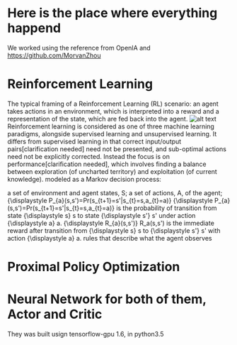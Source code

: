 # Here is the place where everything happend 
We worked using the reference from OpenIA and https://github.com/MorvanZhou

# Reinforcement Learning
The typical framing of a Reinforcement Learning (RL) scenario: an agent takes actions in an environment, which is interpreted into a reward and a representation of the state, which are fed back into the agent.
![alt text](https://github.com/DavidCastilloAlvarado/path_planning_self_driving/raw/master/path_planning_RL_PPO/images/RL.png)
Reinforcement learning is considered as one of three machine learning paradigms, alongside supervised learning and unsupervised learning. It differs from supervised learning in that correct input/output pairs[clarification needed] need not be presented, and sub-optimal actions need not be explicitly corrected. Instead the focus is on performance[clarification needed], which involves finding a balance between exploration (of uncharted territory) and exploitation (of current knowledge).
modeled as a Markov decision process:

a set of environment and agent states, S;
a set of actions, A, of the agent;
{\displaystyle P_{a}(s,s')=Pr(s_{t+1}=s'|s_{t}=s,a_{t}=a)} {\displaystyle P_{a}(s,s')=Pr(s_{t+1}=s'|s_{t}=s,a_{t}=a)} is the probability of transition from state {\displaystyle s} s to state {\displaystyle s'} s' under action {\displaystyle a} a.
{\displaystyle R_{a}(s,s')} R_a(s,s') is the immediate reward after transition from {\displaystyle s} s to {\displaystyle s'} s' with action {\displaystyle a} a.
rules that describe what the agent observes

# Proximal Policy Optimization



# Neural Network for both of them, Actor and Critic
They was built usign tensorflow-gpu 1.6, in python3.5

